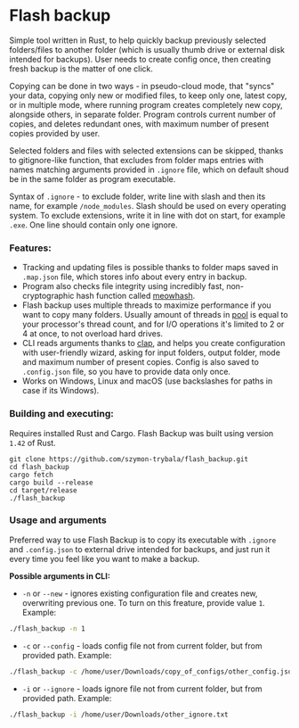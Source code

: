 # Flash backup

Simple tool written in Rust, to help quickly backup previously selected folders/files to another folder (which is usually thumb drive or external disk intended for backups). User needs to create config once, then creating fresh backup is the matter of one click.

Copying can be done in two ways - in pseudo-cloud mode, that "syncs" your data, copying only new or modified files, to keep only one, latest copy, or in multiple mode, where running program creates completely new copy, alongside others, in separate folder. Program controls current number of copies, and deletes redundant ones, with maximum number of present copies provided by user.

Selected folders and files with selected extensions can be skipped, thanks to gitignore-like function, that excludes from folder maps entries with names matching arguments provided in `.ignore` file, which on default shoud be in the same folder as program executable.

Syntax of `.ignore` - to exclude folder, write line with slash and then its name, for example `/node_modules`. Slash should be used on every operating system. To exclude extensions, write it in line with dot on start, for example `.exe`. One line should contain only one ignore.

### Features:
* Tracking and updating files is possible thanks to folder maps saved in `.map.json` file, which stores info about every entry in backup.
* Program also checks file integrity using incredibly fast, non-cryptographic hash function called [meowhash](https://mollyrocket.com/meowhash).
* Flash backup uses multiple threads to maximize performance if you want to copy many folders. Usually amount of threads in [pool](https://crates.io/crates/scoped_threadpool) is equal to your processor's thread count, and for I/O operations it's limited to 2 or 4 at once, to not overload hard drives. 
* CLI reads arguments thanks to [clap](https://clap.rs/), and helps you create configuration with user-friendly wizard, asking for input folders, output folder, mode and maximum number of present copies. Config is also saved to `.config.json` file, so you have to provide data only once. 
* Works on Windows, Linux and macOS (use backslashes for paths in case if its Windows).

### Building and executing:
Requires installed Rust and Cargo. Flash Backup was built using version `1.42` of Rust.
```
git clone https://github.com/szymon-trybala/flash_backup.git
cd flash_backup
cargo fetch
cargo build --release
cd target/release
./flash_backup
```

### Usage and arguments
Preferred way to use Flash Backup is to copy its executable with `.ignore` and `.config.json` to external drive intended for backups, and just run it every time you feel like you want to make a backup.

**Possible arguments in CLI:**
*  `-n` or `--new` - ignores existing configuration file and creates new, overwriting previous one. To turn on this freature, provide value `1`. Example:
```bash
./flash_backup -n 1
```
* `-c` or `--config` - loads config file not from current folder, but from provided path. Example:
```bash
./flash_backup -c /home/user/Downloads/copy_of_configs/other_config.json
```
* `-i` or `--ignore` - loads ignore file not from current folder, but from provided path. Example:
```bash
./flash_backup -i /home/user/Downloads/other_ignore.txt
```